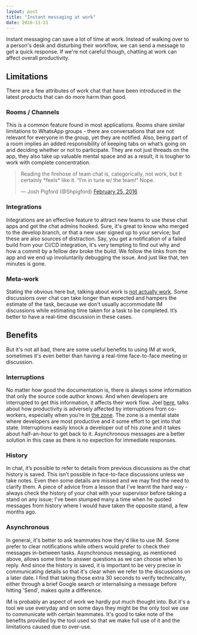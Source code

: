 ```yaml
---
layout: post
title: "Instant messaging at work"
date: 2016-11-21
---
```


Instant messaging can save a lot of time at work. Instead of walking over to a person's desk and disturbing their workflow, we can send a message to get a quick response. If we're not careful though, chatting at work can affect overall productivity.

## Limitations
There are a few attributes of work chat that have been introduced in the latest products that can do more harm than good.

### Rooms / Channels
This is a common feature found in most applications. Rooms share similar limitations to WhatsApp groups - there are conversations that are not relevant for everyone in the group, yet they are notified. Also, being part of a room implies an added responsibility of keeping tabs on what’s going on and deciding whether or not to participate. They are not just threads on the app, they also take up valuable mental space and as a result, it is tougher to work with complete concentration.

<blockquote class="twitter-tweet tw-align-center" data-conversation="none" data-lang="en"><p lang="en" dir="ltr">Reading the firehose of team chat is, categorically, not work, but it certainly *feels* like it. “I’m in tune w/ the team!” Nope.</p>&mdash; Josh Pigford (@Shpigford) <a href="https://twitter.com/Shpigford/status/702871877442793472">February 25, 2016</a></blockquote>
<script async src="//platform.twitter.com/widgets.js" charset="utf-8"></script>

### Integrations
Integrations are an effective feature to attract new teams to use these chat apps and get the chat admins hooked. Sure, it's great to know who merged to the develop branch, or that a new user signed up to your service; but these are also sources of distraction. Say, you get a notification of a failed build from your CI/CD integration, it's very tempting to find out why and how a commit by a fellow dev broke the build. We follow the links from the app and we end up involuntarily debugging the issue. And just like that, ten minutes is gone.

### Meta-work
Stating the obvious here but, talking about work is [not actually work](/blog/2016/11/08/metawork.html). Some discussions over chat can take longer than expected and hampers the estimate of the task, because we don't usually accommodate IM discussions while estimating time taken for a task to be completed. It’s better to have a real-time discussion in these cases.

## Benefits
But it's not all bad, there are some useful benefits to using IM at work, sometimes it's even better than having a real-time face-to-face meeting or discussion.

### Interruptions
No matter how good the documentation is, there is always some information that only the source code author knows. And when developers are interrupted to get this information, it affects their work flow. Joel [here](http://www.joelonsoftware.com/articles/fog0000000068.html), talks about how productivity is adversely affected by interruptions from co-workers, especially when you’re in [the zone](/blog/2016/10/24/the-zone.html). The zone is a mental state where developers are most productive and it some effort to get into that state. Interruptions easily knock a developer out of his zone and it takes about half-an-hour to get back to it. Asynchronous messages are a better solution in this case as there is no expection for immediate responses.

### History
In chat, it’s possible to refer to details from previous discussions as the chat history is saved. This isn’t possible in face-to-face discussions unless we take notes. Even then some details are missed and we may find the need to clarify them. A piece of advice from a lesson that I've learnt the hard way - always check the history of your chat with your supervisor before taking a stand on any issue; I've been stumped many a time when he quoted messages from history where I would have taken the opposite stand, a few months ago.

### Asynchronous
In general, it's better to ask teammates how they'd like to use IM. Some prefer to clear notifications while others would prefer to check their messages in-between tasks.
Asynchronous messaging, as mentioned above, allows some time to answer questions as we can choose when to reply. And since the history is saved, it is important to be very precise in communicating details so that it's clear when we refer to the discussions on a later date. I find that taking those extra 30 seconds to verify technicality, either through a brief Google search or internalising a message before hitting 'Send', makes quite a difference.

IM is probably an aspect of work we hardly put much thought into. But it's a tool we use everyday and on some days they might be the only tool we use to communicate with certain teammates. It's good to take note of the benefits provided by the tool used so that we make full use of it and the limitations caused due to over-use.

